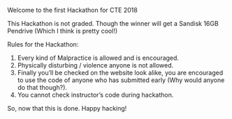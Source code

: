 Welcome to the first Hackathon for CTE 2018

This Hackathon is not graded. Though the winner will get a Sandisk 16GB Pendrive (Which I think is pretty cool!)

Rules for the Hackathon:

1) Every kind of Malpractice is allowed and is encouraged.
2) Physically disturbing / violence anyone is not allowed.
3) Finally you’ll be checked on the website look alike, you are encouraged to use the code of anyone who has submitted early (Why would anyone do that though?).
4) You cannot check instructor’s code during hackathon.

So, now that this is done. Happy hacking!
